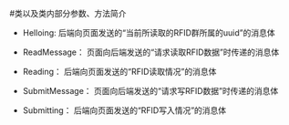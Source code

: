 #类以及类内部分参数、方法简介

- Helloing: 后端向页面发送的“当前所读取的RFID群所属的uuid”的消息体

- ReadMessage： 页面向后端发送的“请求读取RFID数据”时传递的消息体
  
- Reading： 后端向页面发送的“RFID读取情况”的消息体

- SubmitMessage： 页面向后端发送的“请求写RFID数据”时传递的消息体

- Submitting： 后端向页面发送的“RFID写入情况”的消息体
